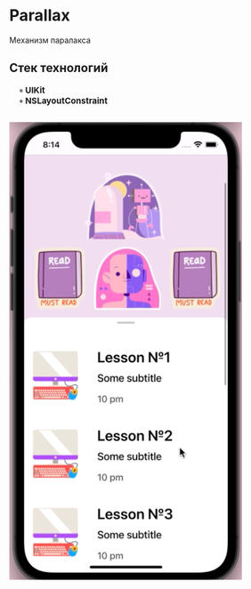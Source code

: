 # Parallax
Механизм паралакса


## Стек технологий
</tr>
    <td> 
    <b style="font-size:15px">
    &nbsp;&nbsp;&nbsp;&nbsp;   ◦ UIKit <br/> 
    &nbsp;&nbsp;&nbsp;&nbsp;  ◦ NSLayoutConstraint
           </b>
    </td>
 </tr>
<br/> 

## <img src="1.png"/> 
